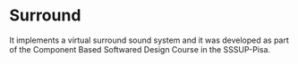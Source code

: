 # Surround
It implements a virtual surround sound system and it was developed as part of the Component Based Softwared Design Course in the SSSUP-Pisa.



